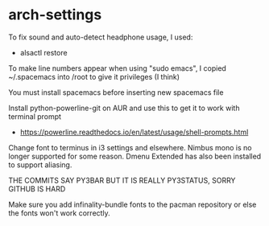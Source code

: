 # arch-settings

To fix sound and auto-detect headphone usage, I used:
  - alsactl restore



To make line numbers appear when using "sudo emacs", I copied ~/.spacemacs into /root to give it privileges (I think) 

You must install spacemacs before inserting new spacemacs file

Install python-powerline-git on AUR and use this to get it to work with terminal prompt 
  - https://powerline.readthedocs.io/en/latest/usage/shell-prompts.html

Change font to terminus in i3 settings and elsewhere. Nimbus mono is no longer supported for some reason. Dmenu Extended has also been installed to support aliasing. 


THE COMMITS SAY PY3BAR BUT IT IS REALLY PY3STATUS, SORRY GITHUB IS HARD

Make sure you add infinality-bundle fonts to the pacman repository or else the fonts won't work correctly.
